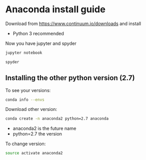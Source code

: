 # Anaconda install guide

Download from https://www.continuum.io/downloads and install
 - Python 3 recommended

Now you have jupyter and spyder

 ```bash
jupyter notebook

spyder
```

## Installing the other python version (2.7)

To see your versions:

 ```bash
conda info --envs
```

Download other version:

 ```bash
conda create -n anaconda2 python=2.7 anaconda
```

 - anaconda2 is the future name
 - python=2.7 the version
 
To change version:

 ```bash
source activate anaconda2
```
